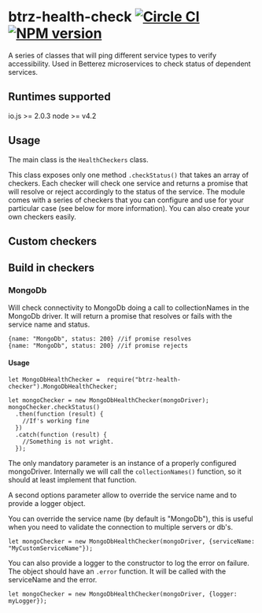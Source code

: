 # btrz-health-check [![Circle CI](https://circleci.com/gh/Betterez/btrz-health-check.svg?style=svg)](https://circleci.com/gh/Betterez/btrz-health-check) [![NPM version](https://badge-me.herokuapp.com/api/npm/btrz-health-check.png)](http://badges.enytc.com/for/npm/btrz-health-check)

A series of classes that will ping different service types to verify accessibility. Used in Betterez microservices to check status of dependent services.

## Runtimes supported

io.js >= 2.0.3
node >= v4.2

## Usage

The main class is the `HealthCheckers` class.

This class exposes only one method `.checkStatus()` that takes an array of checkers.
Each checker will check one service and returns a promise that will resolve or reject accordingly to the status of the service.
The module comes with a series of checkers that you can configure and use for your particular case (see below for more information).
You can also create your own checkers easily.

## Custom checkers


## Build in checkers

### MongoDb

Will check connectivity to MongoDb doing a call to collectionNames in the MongoDb driver.
It will return a promise that resolves or fails with the service name and status.

    {name: "MongoDb", status: 200} //if promise resolves
    {name: "MongoDb", status: 200} //if promise rejects

#### Usage

    let MongoDbHealthChecker =  require("btrz-health-checker").MongoDbHealthChecker;

    let mongoChecker = new MongoDbHealthChecker(mongoDriver);
    mongoChecker.checkStatus()
      .then(function (result) {
        //If's working fine
      })
      .catch(function (result) {
        //Something is not wright.
      });

The only mandatory parameter is an instance of a properly configured mongoDriver. Internally we will call the `collectionNames()` function, so it should at least implement that function.

A second options parameter allow to override the service name and to provide a logger object.

You can override the service name (by default is "MongoDb"), this is useful when you need to validate the connection to multiple servers or db's.

    let mongoChecker = new MongoDbHealthChecker(mongoDriver, {serviceName: "MyCustomServiceName"});

You can also provide a logger to the constructor to log the error on failure. The object should have an `.error` function. It will be called with the serviceName and the error.

    let mongoChecker = new MongoDbHealthChecker(mongoDriver, {logger: myLogger});
